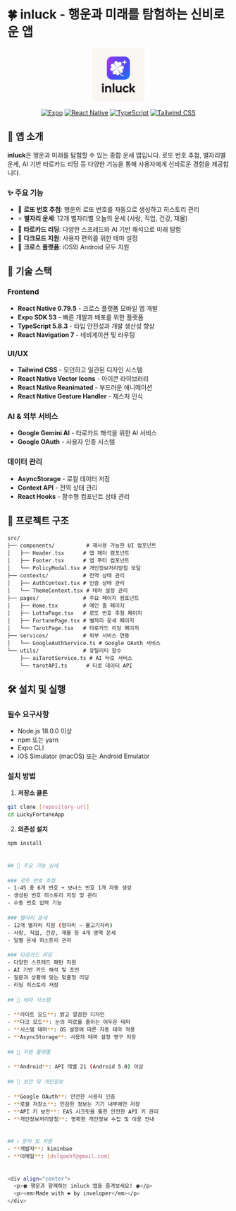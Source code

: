 # 🍀 inluck - 행운과 미래를 탐험하는 신비로운 앱

<div align="center">
  <img src="assets/inluck-logo.jpg" alt="inluck App Icon" width="120" height="120">
  
  [![Expo](https://img.shields.io/badge/Expo-000000?style=for-the-badge&logo=expo&logoColor=white)](https://expo.dev/)
  [![React Native](https://img.shields.io/badge/React_Native-20232A?style=for-the-badge&logo=react&logoColor=61DAFB)](https://reactnative.dev/)
  [![TypeScript](https://img.shields.io/badge/TypeScript-007ACC?style=for-the-badge&logo=typescript&logoColor=white)](https://www.typescriptlang.org/)
  [![Tailwind CSS](https://img.shields.io/badge/Tailwind_CSS-38B2AC?style=for-the-badge&logo=tailwind-css&logoColor=white)](https://tailwindcss.com/)
</div>

## 📱 앱 소개

**inluck**은 행운과 미래를 탐험할 수 있는 종합 운세 앱입니다. 로또 번호 추첨, 별자리별 운세, AI 기반 타로카드 리딩 등 다양한 기능을 통해 사용자에게 신비로운 경험을 제공합니다.

### ✨ 주요 기능

- 🎯 **로또 번호 추첨**: 행운의 로또 번호를 자동으로 생성하고 히스토리 관리
- ⭐ **별자리 운세**: 12개 별자리별 오늘의 운세 (사랑, 직업, 건강, 재물)
- 🔮 **타로카드 리딩**: 다양한 스프레드와 AI 기반 해석으로 미래 탐험
- 🌙 **다크모드 지원**: 사용자 편의를 위한 테마 설정
- 📱 **크로스 플랫폼**: iOS와 Android 모두 지원

## 🚀 기술 스택

### Frontend
- **React Native 0.79.5** - 크로스 플랫폼 모바일 앱 개발
- **Expo SDK 53** - 빠른 개발과 배포를 위한 플랫폼
- **TypeScript 5.8.3** - 타입 안전성과 개발 생산성 향상
- **React Navigation 7** - 네비게이션 및 라우팅

### UI/UX
- **Tailwind CSS** - 모던하고 일관된 디자인 시스템
- **React Native Vector Icons** - 아이콘 라이브러리
- **React Native Reanimated** - 부드러운 애니메이션
- **React Native Gesture Handler** - 제스처 인식

### AI & 외부 서비스
- **Google Gemini AI** - 타로카드 해석을 위한 AI 서비스
- **Google OAuth** - 사용자 인증 시스템

### 데이터 관리
- **AsyncStorage** - 로컬 데이터 저장
- **Context API** - 전역 상태 관리
- **React Hooks** - 함수형 컴포넌트 상태 관리

## 📁 프로젝트 구조

```
src/
├── components/          # 재사용 가능한 UI 컴포넌트
│   ├── Header.tsx      # 앱 헤더 컴포넌트
│   ├── Footer.tsx      # 앱 푸터 컴포넌트
│   └── PolicyModal.tsx # 개인정보처리방침 모달
├── contexts/           # 전역 상태 관리
│   ├── AuthContext.tsx # 인증 상태 관리
│   └── ThemeContext.tsx # 테마 설정 관리
├── pages/              # 주요 페이지 컴포넌트
│   ├── Home.tsx        # 메인 홈 페이지
│   ├── LottoPage.tsx   # 로또 번호 추첨 페이지
│   ├── FortunePage.tsx # 별자리 운세 페이지
│   └── TarotPage.tsx   # 타로카드 리딩 페이지
├── services/           # 외부 서비스 연동
│   └── GoogleAuthService.ts # Google OAuth 서비스
└── utils/              # 유틸리티 함수
    ├── aiTarotService.ts # AI 타로 서비스
    └── tarotAPI.ts      # 타로 데이터 API
```

## 🛠️ 설치 및 실행

### 필수 요구사항
- Node.js 18.0.0 이상
- npm 또는 yarn
- Expo CLI
- iOS Simulator (macOS) 또는 Android Emulator

### 설치 방법

1. **저장소 클론**
```bash
git clone [repository-url]
cd LuckyFortuneApp
```

2. **의존성 설치**
```bash
npm install

    
## 🎨 주요 기능 상세

### 로또 번호 추첨
- 1-45 중 6개 번호 + 보너스 번호 1개 자동 생성
- 생성된 번호 히스토리 저장 및 관리
- 수동 번호 입력 기능

### 별자리 운세
- 12개 별자리 지원 (양자리 ~ 물고기자리)
- 사랑, 직업, 건강, 재물 등 4개 영역 운세
- 일별 운세 히스토리 관리

### 타로카드 리딩
- 다양한 스프레드 패턴 지원
- AI 기반 카드 해석 및 조언
- 질문과 상황에 맞는 맞춤형 리딩
- 리딩 히스토리 저장

## 🌙 테마 시스템

- **라이트 모드**: 밝고 깔끔한 디자인
- **다크 모드**: 눈의 피로를 줄이는 어두운 테마
- **시스템 테마**: OS 설정에 따른 자동 테마 적용
- **AsyncStorage**: 사용자 테마 설정 영구 저장

## 📱 지원 플랫폼

- **Android**: API 레벨 21 (Android 5.0) 이상

## 🔐 보안 및 개인정보

- **Google OAuth**: 안전한 사용자 인증
- **로컬 저장소**: 민감한 정보는 기기 내부에만 저장
- **API 키 보안**: EAS 시크릿을 통한 안전한 API 키 관리
- **개인정보처리방침**: 명확한 개인정보 수집 및 이용 안내


## 📞 문의 및 지원
- **개발자**: kiminbae
- **이메일**: [dslqoehf@gmail.com]


<div align="center">
  <p>🍀 행운과 함께하는 inluck 앱을 즐겨보세요! 🍀</p>
  <p><em>Made with ❤️ by inveloper</em></p>
</div>
